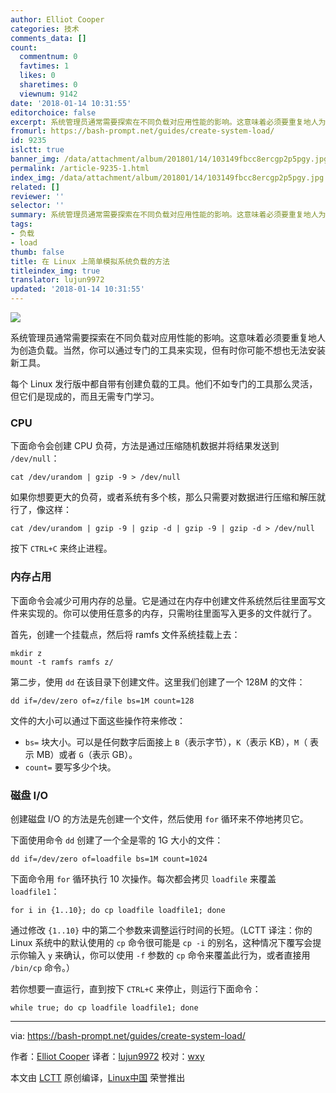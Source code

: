 ```yaml
---
author: Elliot Cooper
categories: 技术
comments_data: []
count:
  commentnum: 0
  favtimes: 1
  likes: 0
  sharetimes: 0
  viewnum: 9142
date: '2018-01-14 10:31:55'
editorchoice: false
excerpt: 系统管理员通常需要探索在不同负载对应用性能的影响。这意味着必须要重复地人为创造负载。当然，你可以通过专门的工具来实现，但有时你可能不想也无法安装新工具。
fromurl: https://bash-prompt.net/guides/create-system-load/
id: 9235
islctt: true
banner_img: /data/attachment/album/201801/14/103149fbcc8ercgp2p5pgy.jpg
permalink: /article-9235-1.html
index_img: /data/attachment/album/201801/14/103149fbcc8ercgp2p5pgy.jpg.thumb.jpg
related: []
reviewer: ''
selector: ''
summary: 系统管理员通常需要探索在不同负载对应用性能的影响。这意味着必须要重复地人为创造负载。当然，你可以通过专门的工具来实现，但有时你可能不想也无法安装新工具。
tags:
- 负载
- load
thumb: false
title: 在 Linux 上简单模拟系统负载的方法
titleindex_img: true
translator: lujun9972
updated: '2018-01-14 10:31:55'
---
```


![](/data/attachment/album/201801/14/103149fbcc8ercgp2p5pgy.jpg)


系统管理员通常需要探索在不同负载对应用性能的影响。这意味着必须要重复地人为创造负载。当然，你可以通过专门的工具来实现，但有时你可能不想也无法安装新工具。


每个 Linux 发行版中都自带有创建负载的工具。他们不如专门的工具那么灵活，但它们是现成的，而且无需专门学习。


### CPU


下面命令会创建 CPU 负荷，方法是通过压缩随机数据并将结果发送到 `/dev/null`：



```
cat /dev/urandom | gzip -9 > /dev/null

```

如果你想要更大的负荷，或者系统有多个核，那么只需要对数据进行压缩和解压就行了，像这样：



```
cat /dev/urandom | gzip -9 | gzip -d | gzip -9 | gzip -d > /dev/null

```

按下 `CTRL+C` 来终止进程。


### 内存占用


下面命令会减少可用内存的总量。它是通过在内存中创建文件系统然后往里面写文件来实现的。你可以使用任意多的内存，只需哟往里面写入更多的文件就行了。


首先，创建一个挂载点，然后将 ramfs 文件系统挂载上去：



```
mkdir z
mount -t ramfs ramfs z/

```

第二步，使用 `dd` 在该目录下创建文件。这里我们创建了一个 128M 的文件：



```
dd if=/dev/zero of=z/file bs=1M count=128

```

文件的大小可以通过下面这些操作符来修改：


* `bs=` 块大小。可以是任何数字后面接上 `B`（表示字节），`K`（表示 KB），`M`（ 表示 MB）或者 `G`（表示 GB）。
* `count=` 要写多少个块。


### 磁盘 I/O


创建磁盘 I/O 的方法是先创建一个文件，然后使用 `for` 循环来不停地拷贝它。


下面使用命令 `dd` 创建了一个全是零的 1G 大小的文件：



```
dd if=/dev/zero of=loadfile bs=1M count=1024

```

下面命令用 `for` 循环执行 10 次操作。每次都会拷贝 `loadfile` 来覆盖 `loadfile1`：



```
for i in {1..10}; do cp loadfile loadfile1; done

```

通过修改 `{1..10}` 中的第二个参数来调整运行时间的长短。（LCTT 译注：你的 Linux 系统中的默认使用的 `cp` 命令很可能是 `cp -i` 的别名，这种情况下覆写会提示你输入 `y` 来确认，你可以使用 `-f` 参数的 `cp` 命令来覆盖此行为，或者直接用 `/bin/cp` 命令。）


若你想要一直运行，直到按下 `CTRL+C` 来停止，则运行下面命令：



```
while true; do cp loadfile loadfile1; done

```



---


via: <https://bash-prompt.net/guides/create-system-load/>


作者：[Elliot Cooper](https://bash-prompt.net) 译者：[lujun9972](https://github.com/lujun9972) 校对：[wxy](https://github.com/wxy)


本文由 [LCTT](https://github.com/LCTT/TranslateProject) 原创编译，[Linux中国](https://linux.cn/) 荣誉推出